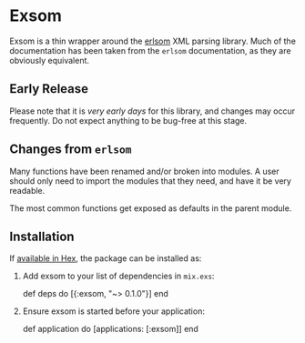 # Exsom

Exsom is a thin wrapper around the [erlsom](https://github.com/willemdj/erlsom)
XML parsing library. Much of the documentation has been taken from the `erlsom`
documentation, as they are obviously equivalent.

## Early Release
Please note that it is *very early days* for this library, and changes may occur
frequently. Do not expect anything to be bug-free at this stage.

## Changes from `erlsom`

Many functions have been renamed and/or broken into modules.
A user should only need to import the modules that they need,
and have it be very readable.

The most common functions get exposed as defaults in the parent module.

## Installation

If [available in Hex](https://hex.pm/docs/publish), the package can be installed as:

  1. Add exsom to your list of dependencies in `mix.exs`:

        def deps do
          [{:exsom, "~> 0.1.0"}]
        end

  2. Ensure exsom is started before your application:

        def application do
          [applications: [:exsom]]
        end
